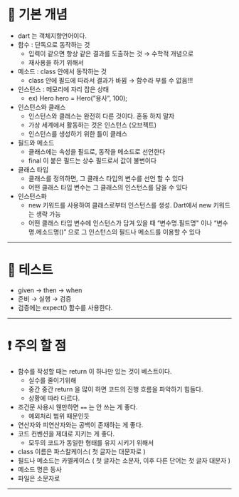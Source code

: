 # 🎯 기본 개념

- dart 는 객체지향언어이다.
- 함수 : 단독으로 동작하는 것
    - 입력이 같으면 항상 같은 결과를 도출하는 것 → 수학적 개념으로
    - 재사용을 하기 위해서
- 메소드 : class 안에서 동작하는 것
    - class 안에 필드에 따라서 결과가 바뀜 → 함수라 부를 수 없음!!!
- 인스턴스 : 메모리에 자리 잡은 상태
    - ex) Hero hero = Hero(”용사”, 100);
- 인스턴스와 클래스
    - 인스턴스와 클래스는 완전히 다른 것이다. 혼동 하지 말자
    - 가상 세계에서 활동하는 것은 인스턴스 (오브젝트)
    - 인스턴스를 생성하기 위한 틀이 클래스
- 필드와 메소드
    - 클래스에는 속성을 필드로, 동작을 메소드로 선언한다
    - final 이 붙은 필드는 상수 필드로서 값이 불변이다
- 클래스 타입
    - 클래스를 정의하면, 그 클래스 타입의 변수를 선언 할 수 있다
    - 어떤 클래스 타입 변수는 그 클래스의 인스턴스를 담을 수 있다
- 인스턴스화
    - new 키워드를 사용하여 클래스로부터 인스턴스를 생성. Dart에서 new 키워드는 생략 가능
    - 어떤 클래스 타입 변수에 인스턴스가 담겨 있을 때 “변수명.필드명" 이나 “변수명.메소드명()” 으로
        그 인스턴스의 필드나 메소드를 이용할 수 있다
        

---

# 🧪 테스트

- given → then → when
- 준비 → 실행 → 검증
- 검증에는 expect() 함수를 사용한다.

---

# ❗️ 주의 할 점

- 함수를 작성할 때는 return 이 하나만 있는 것이 베스트이다.
    - 실수를 줄이기위해
    - 중간 중간 return 을 많이 하면 코드의 진행 흐름을 파악하기 힘들다.
    - 상황에 따라 다르다.
- 조건문 사용시 웬만하면 `==` 는 안 쓰는 게 좋다.
    - 예외처리 범위 때문인듯
- 연산자와 피연산자와는 공백이 존재하는 게 좋다.
- 코드 컨벤션을 제대로 지키는 게 좋다.
    - 모두의 코드가 동일한 형태를 유지 시키기 위해서
- class 이름은 파스칼케이스( 첫 글자는 대문자로 )
- 필드나 메소드는 카멜케이스 ( 첫 글자는 소문자, 이후 다른 단어는 첫 글자 대문자 )
- 메소드 명은 동사
- 파일은 소문자로

---
